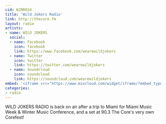 ```yaml
---
cid: WJRR034
title: 'Wild Jokers Radio'
link: http://thecore.fm
layout: radio
artists: 
- name: WILD JOKERS
  social:
  - name: Facebook
    icon: facebook
    link: https://www.facebook.com/wearewildjokers
  - name: Twitter
    icon: twitter
    link: https://twitter.com/wearewildjokers
  - name: Soundcloud
    icon: soundcloud
    link: https://soundcloud.com/wearewildjokers
embed: '<iframe src="https://www.mixcloud.com/widget/iframe/?embed_type=widget_standard&amp;embed_uuid=220cc00b-57b3-4403-9e7a-be3cb4347f86&amp;feed=https%3A%2F%2Fwww.mixcloud.com%2FWildjokers%2Fwild-jokers-radio-04-19-15%2F&amp;hide_cover=1&amp;hide_tracklist=1&amp;replace=0" frameborder="0" height="180" width="100%"></iframe>'
categories:
- radio
---
```


WILD JOKERS RADIO is back on air after a trip to Miami for Miami Music Week & Winter Music Conference, and a set at 90.3 The Core's very own Corefest!
